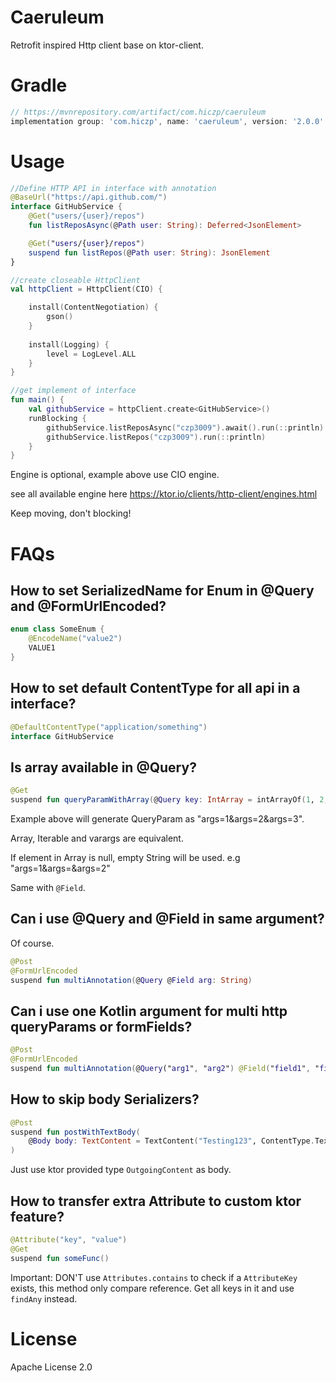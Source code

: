 # Caeruleum
Retrofit inspired Http client base on ktor-client.

# Gradle
```groovy
// https://mvnrepository.com/artifact/com.hiczp/caeruleum
implementation group: 'com.hiczp', name: 'caeruleum', version: '2.0.0'
```

# Usage
```kotlin
//Define HTTP API in interface with annotation
@BaseUrl("https://api.github.com/")
interface GitHubService {
    @Get("users/{user}/repos")
    fun listReposAsync(@Path user: String): Deferred<JsonElement>

    @Get("users/{user}/repos")
    suspend fun listRepos(@Path user: String): JsonElement
}

//create closeable HttpClient
val httpClient = HttpClient(CIO) {

    install(ContentNegotiation) {
        gson()
    }
    
    install(Logging) {
        level = LogLevel.ALL
    }
}

//get implement of interface
fun main() {
    val githubService = httpClient.create<GitHubService>()
    runBlocking {
        githubService.listReposAsync("czp3009").await().run(::println)
        githubService.listRepos("czp3009").run(::println)
    }
}
```

Engine is optional, example above use CIO engine.

see all available engine here https://ktor.io/clients/http-client/engines.html

Keep moving, don't blocking!

# FAQs
## How to set SerializedName for Enum in @Query and @FormUrlEncoded?
```kotlin
enum class SomeEnum {
    @EncodeName("value2")
    VALUE1
}
```

## How to set default ContentType for all api in a interface?
```kotlin
@DefaultContentType("application/something")
interface GitHubService
```

## Is array available in @Query?
```kotlin
@Get
suspend fun queryParamWithArray(@Query key: IntArray = intArrayOf(1, 2, 3))
```

Example above will generate QueryParam as "args=1&args=2&args=3".

Array, Iterable and varargs are equivalent.

If element in Array is null, empty String will be used. e.g "args=1&args=&args=2"

Same with `@Field`.

## Can i use @Query and @Field in same argument?
Of course.
```kotlin
@Post
@FormUrlEncoded
suspend fun multiAnnotation(@Query @Field arg: String)
```

## Can i use one Kotlin argument for multi http queryParams or formFields?
```kotlin
@Post
@FormUrlEncoded
suspend fun multiAnnotation(@Query("arg1", "arg2") @Field("field1", "field2") arg: String)
```

## How to skip body Serializers?
```kotlin
@Post
suspend fun postWithTextBody(
    @Body body: TextContent = TextContent("Testing123", ContentType.Text.Plain)
)
```

Just use ktor provided type `OutgoingContent` as body.

## How to transfer extra Attribute to custom ktor feature?
```kotlin
@Attribute("key", "value")
@Get
suspend fun someFunc()
```

Important: DON'T use `Attributes.contains` to check if a `AttributeKey` exists, this method only compare reference. Get
all keys in it and use `findAny` instead.

# License
Apache License 2.0
